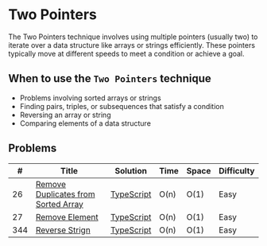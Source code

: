 # Two Pointers

The Two Pointers technique involves using multiple pointers (usually two) to iterate over a data structure like arrays or strings efficiently. These pointers typically move at different speeds to meet a condition or achieve a goal.

## When to use the `Two Pointers` technique

- Problems involving sorted arrays or strings
- Finding pairs, triples, or subsequences that satisfy a condition
- Reversing an array or string
- Comparing elements of a data structure

## Problems

| #   | Title                                                                                                                 | Solution                                                | Time | Space | Difficulty |
| --- | --------------------------------------------------------------------------------------------------------------------- | ------------------------------------------------------- | ---- | ----- | ---------- |
| 26  | [Remove Duplicates from Sorted Array](https://leetcode.com/problems/remove-duplicates-from-sorted-array/description/) | [TypeScript](26-remove-duplicates-from-sorted-array.ts) | O(n) | O(1)  | Easy       |
| 27  | [Remove Element](https://leetcode.com/problems/remove-element/description/)                                           | [TypeScript](27-remove-element.ts)                      | O(n) | O(1)  | Easy       |
| 344 | [Reverse Strign](https://leetcode.com/problems/reverse-string/description/)                                           | [TypeScript](344-reverse-string.ts)                     | O(n) | O(1)  | Easy       |
